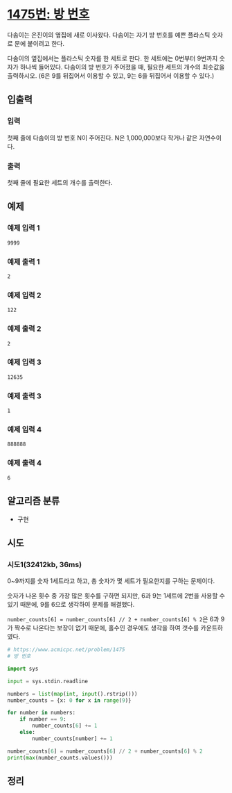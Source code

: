 # [1475번: 방 번호](https://www.acmicpc.net/problem/1475)

다솜이는 은진이의 옆집에 새로 이사왔다. 다솜이는 자기 방 번호를 예쁜 플라스틱 숫자로 문에 붙이려고 한다.

다솜이의 옆집에서는 플라스틱 숫자를 한 세트로 판다. 한 세트에는 0번부터 9번까지 숫자가 하나씩 들어있다. 
다솜이의 방 번호가 주어졌을 때, 필요한 세트의 개수의 최솟값을 출력하시오. (6은 9를 뒤집어서 이용할 수 있고, 9는 6을 뒤집어서 이용할 수 있다.)

## 입출력

### 입력
첫째 줄에 다솜이의 방 번호 N이 주어진다. N은 1,000,000보다 작거나 같은 자연수이다.

### 출력
첫째 줄에 필요한 세트의 개수를 출력한다.

## 예제

### 예제 입력 1

```text
9999
```

### 예제 출력 1

```text
2
```

### 예제 입력 2

```text
122
```

### 예제 출력 2

```text
2
```

### 예제 입력 3

```text
12635
```

### 예제 출력 3

```text
1
```

### 예제 입력 4

```text
888888
```

### 예제 출력 4

```text
6
```

## 알고리즘 분류

- 구현

## 시도

### 시도1(32412kb, 36ms)

0~9까지를 숫자 1세트라고 하고, 총 숫자가 몇 세트가 필요한지를 구하는 문제이다.

숫자가 나온 횟수 중 가장 많은 횟수를 구하면 되지만, 6과 9는 1세트에 2번을 사용할 수 있기 때문에,
9를 6으로 생각하여 문제를 해결했다.

`number_counts[6] = number_counts[6] // 2 + number_counts[6] % 2`은 6과 9가 짝수로 나온다는 보장이 없기 때문에,
홀수인 경우에도 생각을 하여 갯수를 카운트하였다.


```python
# https://www.acmicpc.net/problem/1475
# 방 번호

import sys

input = sys.stdin.readline

numbers = list(map(int, input().rstrip()))
number_counts = {x: 0 for x in range(9)}

for number in numbers:
    if number == 9:
        number_counts[6] += 1
    else:
        number_counts[number] += 1

number_counts[6] = number_counts[6] // 2 + number_counts[6] % 2
print(max(number_counts.values()))
```

## 정리
